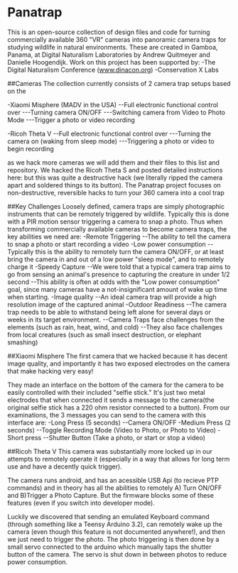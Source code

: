 # Panatrap
This is an open-source collection of design files and code for turning commercially available 360 "VR" cameras into panoramic camera traps for studying wildlife in natural environments.
These are created in Gamboa, Panama, at Digital Naturalism Laboratories by Andrew Quitmeyer and Danielle Hoogendijk. Work on this project has been supported by:
-The Digital Naturalism Conference (www.dinacon.org)
-Conservation X Labs

##Cameras
The collection currently consists of 2 camera trap setups based on the

-Xiaomi Misphere (MADV in the USA)
--Full electronic functional control over 
---Turning camera ON/OFF
---Switching camera from Video to Photo Mode
---Trigger a photo or video recording

-Ricoh Theta V
--Full electronic functional control over
---Turning the camera on (waking from sleep mode)
---Triggering a photo or video to begin recording

as we hack more cameras we will add them and their files to this list and repository.
We hacked the Ricoh Theta S and posted detailed instructions here:
but this was quite a destructive hack (we literally ripped the camera apart and soldered things to its button). The Panatrap project focuses on non-destructive, reversible hacks to turn your 360 camera into a cool trap

##Key Challenges
Loosely defined, camera traps are simply photographic instruments that can be remotely triggered by wildlife. Typically this is done with a PIR motion sensor triggering a camera to snap a photo.
Thus when transforming commercially available cameras to become camera traps, the key abilities we need are:
-Remote Triggering
--The ability to tell the camera to snap a photo or start recording a video
-Low power consumption
--Typically this is the ability to remotely turn the camera ON/OFF, or at least bring the camera in and out of a low power "sleep mode", and to remotely charge it
-Speedy Capture
--We were told that a typical camera trap aims to go from sensing an animal's presence to capturing the creature in under 1/2 second
--This ability is often at odds with the "Low power consumption" goal, since many cameras have a not-insignificant amount of wake up time when starting.
-Image quality
--An ideal camera trap will provide a high resolution image of the captured animal
-Outdoor Readiness
--The camera trap needs to be able to withstand being left alone for several days or weeks in its target environment.
--Camera Traps face challenges from the elements (such as rain, heat, wind, and cold)
--They also face challenges from local creatures (such as small insect destruction, or elephant smashing)


##Xiaomi Misphere
The first camera that we hacked because it has decent image quality, and importantly it has two exposed electrodes on the camera that make hacking very easy!

They made an interface on the bottom of the camera for the camera to be easily controlled with their included "selfie stick." It's just two metal electrodes that when connected it sends a message to the camera(the original selfie stick has a 220 ohm resistor connected to a button).
From our examinations, the 3 messages you can send to the camera with this interface are:
-Long Press (5 seconds)
--Camera ON/OFF
-Medium Press (2 seconds)
--Toggle Recording Mode (Video to Photo, or Photo to Video)
-Short press
--Shutter Button (Take a photo, or start or stop a video)


##Ricoh Theta V
This camera was substantially more locked up  in our attempts to remotely operate it (especially in a way that allows for long term use and have a decently quick trigger).

The camera runs android, and has an acessible USB Api (to recieve PTP commands) and in theory has all the abilities to remotely A) Turn ON/OFF and B)Trigger a Photo Capture. But the firmware blocks some of these features (even if you switch into developer mode).

Luckily we discovered that sending an emulated Keyboard command (through something like a Teensy Arduino 3.2), can remotely wake up the camera (even though this feature is not documented anywhere!), and then we just need to trigger the photo.
The photo triggering is then done by a small servo connected to the arduino which manually taps the shutter button of the camera. The servo is shut down in between photos to reduce power consumption.